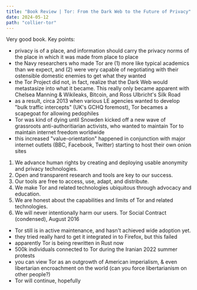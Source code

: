 ```yaml
---
title: "Book Review | Tor: From the Dark Web to the Future of Privacy"
date: 2024-05-12
path: "collier-tor"
---
```


Very good book. Key points:

- privacy is of a place, and information should carry the privacy norms of the place in which it was made from place to place
- the Navy researchers who made Tor are (1) more like typical academics than we expect, and (2) were very capable of negotiating with their ostensible domestic enemies to get what they wanted
- the Tor Project did not, in fact, realize that the Dark Web would metastasize into what it became. This really only became apparent with Chelsea Manning & Wikileaks, Bitcoin, and Ross Ulbricht's Silk Road
- as a result, circa 2013 when various LE agencies wanted to develop "bulk traffic intercepts" (UK's GCHQ foremost), Tor becames a scapegoat for allowing pedophiles
- Tor was kind of dying until Snowden kicked off a new wave of grassroots anti-authoritiarian activists, who wanted to maintain Tor to maintain internet freedom worldwide
- this increased "value-orientation" happened in conjunction with major internet outlets (BBC, Facebook, Twitter) starting to host their own onion sites


1. We advance human rights by creating and deploying usable anonymity and privacy technologies.
2. Open and transparent research and tools are key to our success.
3. Our tools are free to access, use, adapt, and distribute.
4. We make Tor and related technologies ubiquitous through advocacy and education.
5. We are honest about the capabilities and limits of Tor and related technologies.
6. We will never intentionally harm our users.
Tor Social Contract (condensed), August 2016


- Tor still is in active maintenance, and hasn't achieved wide adoption yet.
- they tried really hard to get it integrated in to Firefox, but this failed
- apparently Tor is being rewritten in Rust now
- 500k individuals connected to Tor during the Iranian 2022 summer protests
- you can view Tor as an outgrowth of American imperialism, & even libertarian encroachment on the world (can you force libertarianism on other people?)
- Tor will continue, hopefully